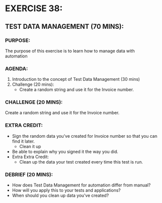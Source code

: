 # EXERCISE 38:
## TEST DATA MANAGEMENT (70 MINS):
### PURPOSE:
The purpose of this exercise is to learn how to manage data with automation

### AGENDA:
1. Introduction to the concept of Test Data Management (30 mins)
2. Challenge (20 mins):
   - Create a random string and use it for the Invoice number.

### CHALLENGE (20 MINS):
Create a random string and use it for the Invoice number.

### EXTRA CREDIT:
- Sign the random data you've created for Invoice number so that you can find it later.
  - Clean it up
- Be able to explain why you signed it the way you did.
- Extra Extra Credit:
  - Clean up the data your test created every time this test is run.

### DEBRIEF (20 MINS):
- How does Test Data Management for automation differ from manual?
- How will you apply this to your tests and applications?
- When should you clean up data you've created?
